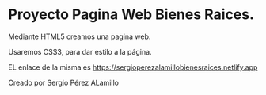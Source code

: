 # Proyecto Pagina Web  Bienes Raices.


Mediante HTML5 creamos una pagina web.

Usaremos CSS3, para dar estilo a la página.

EL enlace de la misma es https://sergioperezalamillobienesraices.netlify.app


Creado por Sergio Pérez ALamillo